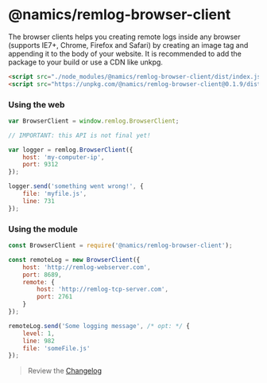 # @namics/remlog-browser-client

The browser clients helps you creating remote logs inside any browser (supports IE7+, Chrome, Firefox and Safari) by creating an image tag and appending it to the body of your website. It is recommended to add the package to your build or use a CDN like unkpg.

```html
<script src="./node_modules/@namics/remlog-browser-client/dist/index.js"></script>
<script src="https://unpkg.com/@namics/remlog-browser-client@0.1.9/dist/index.js"></script>
```

### Using the web

```js
var BrowserClient = window.remlog.BrowserClient;
```

```js
// IMPORTANT: this API is not final yet!

var logger = remlog.BrowserClient({
	host: 'my-computer-ip',
	port: 9312
});

logger.send('something went wrong!', {
	file: 'myfile.js',
	line: 731
});
```

### Using the module

```js
const BrowserClient = require('@namics/remlog-browser-client');

const remoteLog = new BrowserClient({
	host: 'http://remlog-webserver.com',
	port: 8689,
	remote: {
		host: 'http://remlog-tcp-server.com',
		port: 2761
	}
});

remoteLog.send('Some logging message', /* opt: */ {
	level: 1,
	line: 982
	file: 'someFile.js'
});
```

> Review the [Changelog](/packages/browser-client/CHANGELOG.md)
